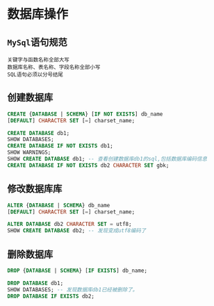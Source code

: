# 数据库操作

## `MySql`语句规范

```
关键字与函数名称全部大写
数据库名称、表名称、字段名称全部小写
SQL语句必须以分号结尾
```

## 创建数据库

```sql
CREATE {DATABASE | SCHEMA} [IF NOT EXISTS] db_name
[DEFAULT] CHARACTER SET [=] charset_name;
```

```sql
CREATE DATABASE db1;
SHOW DATABASES;
CREATE DATABASE IF NOT EXISTS db1;
SHOW WARNINGS;
SHOW CREATE DATABASE db1; -- 查看创建数据库db1的sql,包括数据库编码信息
CREATE DATABASE IF NOT EXISTS db2 CHARACTER SET gbk;
```

## 修改数据库库

```sql
ALTER {DATABASE | SCHEMA} db_name
[DEFAULT] CHARACTER SET [=] charset_name;
```

```sql
ALTER DATABASE db2 CHARACTER SET = utf8;
SHOW CREATE DATABASE db2; -- 发现变成utf8编码了
```

## 删除数据库

```sql
DROP {DATABASE | SCHEMA} [IF EXISTS] db_name;
```

```sql
DROP DATABASE db1;
SHOW DATABASES; -- 发现数据库db1已经被删除了。
DROP DATABASE IF EXISTS db2;
```

